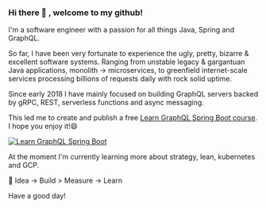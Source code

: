 ### Hi there 👋 , welcome to my github!

I'm a software engineer with a passion for all things Java, Spring and GraphQL.

So far, I have been very fortunate to experience the ugly, pretty, bizarre & excellent software systems. Ranging from unstable legacy & gargantuan Java applications, monolith -> microservices, to greenfield internet-scale services processing billions of requests daily with rock solid uptime.

Since early 2018 I have mainly focused on building GraphQL servers backed by gRPC, REST, serverless functions and async messaging.

This led me to create and publish a free <a href="https://www.youtube.com/playlist?list=PLiwhu8iLxKwL1TU0RMM6z7TtkyW-3-5Wi">Learn GraphQL Spring Boot course</a>. I hope you enjoy it!😄

[![Learn GraphQL Spring Boot](https://img.youtube.com/vi/nju6jFW8CVw/0.jpg)](https://www.youtube.com/watch?v=nju6jFW8CVw)


At the moment I'm currently learning more about strategy, lean, kubernetes and GCP.

🔭 Idea -> Build > Measure -> Learn

Have a good day!

<!--
**philip-jvm/philip-jvm** is a ✨ _special_ ✨ repository because its `README.md` (this file) appears on your GitHub profile.

Here are some ideas to get you started:

- 🔭 I’m currently working on ...
- 🌱 I’m currently learning ...
- 👯 I’m looking to collaborate on ...
- 🤔 I’m looking for help with ...
- 💬 Ask me about ...
- 📫 How to reach me: ...
- 😄 Pronouns: ...
- ⚡ Fun fact: ...
-->
